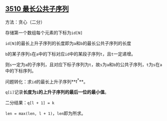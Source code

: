 ## [3510 最长公共子序列](https://www.acwing.com/problem/content/3513/)

方法：贪心（二分）

存储第一个数组每个元素的下标为`id[N]`

`id[N]`的最长上升子序列的长度即为`a`和`b`的最长公共子序列的长度

`b`的某子序列`s`在`a`中的下标对应`id`中的某段子序列`t`，且`t`一定递增。

则`s`一定为`a`的子序列，且对应下标子序列为`t`，故`s`为`a`和`b`的公共子序列，`t`为`s`在`a`中的下标序列。

问题转化：求`id`的最长上升子序列**$t^{*}$**。

`q[i]`记录**长度为`i`的上升子序列的最后一位的最小值**。

二分结果：`q[l + 1] = k`

`len = max(len, l + 1)`，`len`即为所求。

